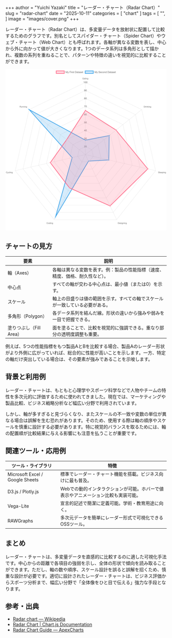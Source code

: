 +++
author = "Yuichi Yazaki"
title = "レーダー・チャート（Radar Chart）"
slug = "radar-chart"
date = "2025-10-11"
categories = [
    "chart"
]
tags = [
    "",
]
image = "images/cover.png"
+++

レーダー・チャート（Radar Chart）は、多変量データを放射状に配置して比較するためのグラフです。別名としてスパイダー・チャート（Spider Chart）やウェブ・チャート（Web Chart）とも呼ばれます。各軸が異なる変数を表し、中心から外に向かって値が大きくなります。1つのデータ系列は多角形として描かれ、複数の系列を重ねることで、パターンや特徴の違いを視覚的に比較することができます。


<!--more-->

![](images/mainvisual.png)

## チャートの見方

| 要素 | 説明 |
|------|------|
| 軸（Axes） | 各軸は異なる変数を表す。例：製品の性能指標（速度、精度、価格、耐久性など）。 |
| 中心点 | すべての軸が交わる中心点は、最小値（または0）を示す。 |
| スケール | 軸上の目盛りは値の範囲を示す。すべての軸でスケールが一致している必要がある。 |
| 多角形（Polygon） | 各データ系列を結んだ線。形状の違いから強みや弱みを一目で把握できる。 |
| 塗りつぶし（Fill Area） | 面を塗ることで、比較を視覚的に強調できる。重なり部分の透明度調整も重要。 |

例えば、5つの性能指標をもつ製品AとBを比較する場合、製品Aのレーダー形状がより外側に広がっていれば、総合的に性能が高いことを示します。一方、特定の軸だけ突出している場合は、その要素が強みであることを示唆します。



## 背景と利用例

レーダー・チャートは、もともと心理学やスポーツ科学などで人物やチームの特性を多次元的に評価するために使われてきました。現在では、マーケティングや製品比較、ビジネス戦略分析など幅広い分野で利用されています。

しかし、軸が多すぎると見づらくなり、またスケールの不一致や変数の単位が異なる場合は誤解を生む恐れがあります。そのため、使用する際は軸の順序やスケールを慎重に設計する必要があります。特に視覚的バランスを取るためには、軸の配置順が比較結果に与える影響にも注意を払うことが重要です。



## 関連ツール・応用例

| ツール・ライブラリ | 特徴 |
|------------------|------|
| Microsoft Excel / Google Sheets | 標準でレーダー・チャート機能を搭載。ビジネス向けに最も普及。 |
| D3.js / Plotly.js | Webでの動的インタラクションが可能。ホバーで値表示やアニメーション比較も実装可能。 |
| Vega-Lite | 宣言的記述で簡潔に定義可能。学術・教育用途に向く。 |
| RAWGraphs | 多次元データを簡単にレーダー形式で可視化できるOSSツール。 |



## まとめ

レーダー・チャートは、多変量データを直感的に比較するのに適した可視化手法です。中心からの距離で各項目の強弱を示し、全体の形状で傾向を読み取ることができます。ただし、軸の数や順序、スケール設計を誤ると誤解を招くため、慎重な設計が必要です。適切に設計されたレーダー・チャートは、ビジネス評価からスポーツ分析まで、幅広い分野で「全体像をひと目で伝える」強力な手段となります。



## 参考・出典
- [Radar chart — Wikipedia](https://en.wikipedia.org/wiki/Radar_chart?utm_source=chatgpt.com)
- [Radar Chart | Chart.js Documentation](https://www.chartjs.org/docs/latest/charts/radar.html?utm_source=chatgpt.com)
- [Radar Chart Guide — ApexCharts](https://apexcharts.com/docs/chart-types/radar/?utm_source=chatgpt.com)